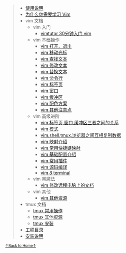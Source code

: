 > * [使用说明](README_02_how_to_use_this_document.md)
> * [为什么你需要学习 Vim](README_01_why_you_need_learn_vim.md)
> * vim 文档
>     * vim 入门
>         * [vimtutor 30分钟入门 vim](README_vim_tutor.md)
>     * vim 基础操作
>         * [vim 打开、退出](README_vim_1.1_open_close.md)
>         * [vim 移动光标](README_vim_1.2_move_cursor.md)
>         * [vim 查找文本](README_vim_1.3_search.md)
>         * [vim 修改文本](README_vim_modify.md)
>         * [vim 替换文本](README_vim_substitute.md)
>         * [vim 命令行](README_vim_cmdline.md)
>         * [vim 标签页](README_vim_tab.md)
>         * [vim 窗口](README_vim_windows.md)
>         * [vim 缓冲区](README_vim_buffer.md)
>         * [vim 配色方案](README_vim_colorscheme.md)
>         * [vim 其他注意点](README_vim_miscellanes.md)
>     * vim 高级进阶
>         * [vim 标签页,窗口,缓冲区三者之间的关系](README_vim_tab_windows_buffer.md)
>         * [vim 模式](README_vim_mode.md)
>         * [vim,shell,tmux,浏览器之间互相复制数据](README_vim_copydata.md)
>         * [vim 映射介绍](README_vim_mapping_introduction.md)
>         * [vim 常用快捷键映射](README_vim_mapping_common_used.md)
>         * [vim 基础配置介绍](README_vim_basicsetting.md)
>         * [vim 常用插件](README_vim_plugin.md)
>         * [vim 源码编译](README_vim_build.md)
>         * [vim 8 terminal](README_vim_terminal.md)
>     * vim 黑魔法
>         * [vim 修改远程电脑上的文档](README_vim_darkmagic_modify_remote_file.md)
>     * vim 其他
>         * [vim 其他资源](README_vim_resource.md)
> * tmux 文档
>     * [tmux 常用操作](README_tmux_basic.md)
>     * [tmux 其他资源](README_tmux_resource.md)
>     * [tmux 安装](README_tmux_install.md)
> * [工程目录](README_00_project_directory.md)
> * [安装说明](README_03_install.md)

<a href='https://github.com/MDGSF/MyVim'><small>↑Back to Home↑</small></a>

